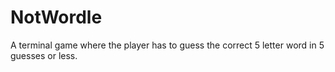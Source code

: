 # NotWordle
A terminal game where the player has to guess the correct 5 letter word in 5 guesses or less.
